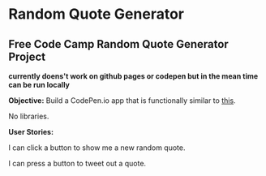 # Random Quote Generator
## Free Code Camp Random Quote Generator Project

**currently doens't work on github pages or codepen but in the mean time can be run locally**

**Objective:**
Build a CodePen.io app that is functionally similar to [this](https://codepen.io/FreeCodeCamp/full/ONjoLe/).

No libraries.

**User Stories:**

I can click a button to show me a new random quote.

I can press a button to tweet out a quote.
